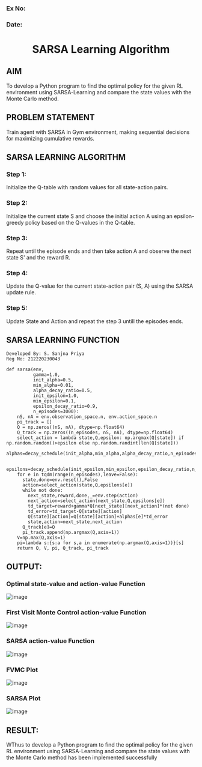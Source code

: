 ### Ex No:
### Date:


# <p align="center"> SARSA Learning Algorithm <p>


## AIM
To develop a Python program to find the optimal policy for the given RL environment using SARSA-Learning and compare the state values with the Monte Carlo method.

## PROBLEM STATEMENT
Train agent with SARSA in Gym environment, making sequential decisions for maximizing cumulative rewards.

## SARSA LEARNING ALGORITHM
### Step 1:
Initialize the Q-table with random values for all state-action pairs.

### Step 2:
Initialize the current state S and choose the initial action A using an epsilon-greedy policy based on the Q-values in the Q-table.

### Step 3:
Repeat until the episode ends and then take action A and observe the next state S' and the reward R.

### Step 4:
Update the Q-value for the current state-action pair (S, A) using the SARSA update rule.

### Step 5:
Update State and Action and repeat the step 3 untill the episodes ends.

## SARSA LEARNING FUNCTION
```
Developed By: S. Sanjna Priya
Reg No: 212220230043
```
```python3
def sarsa(env,
          gamma=1.0,
          init_alpha=0.5,
          min_alpha=0.01,
          alpha_decay_ratio=0.5,
          init_epsilon=1.0,
          min_epsilon=0.1,
          epsilon_decay_ratio=0.9,
          n_episodes=3000):
    nS, nA = env.observation_space.n, env.action_space.n
    pi_track = []
    Q = np.zeros((nS, nA), dtype=np.float64)
    Q_track = np.zeros((n_episodes, nS, nA), dtype=np.float64)
    select_action = lambda state,Q,epsilon: np.argmax(Q[state]) if np.random.random()>epsilon else np.random.randint(len(Q[state]))
    alphas=decay_schedule(init_alpha,min_alpha,alpha_decay_ratio,n_episodes)

    epsilons=decay_schedule(init_epsilon,min_epsilon,epsilon_decay_ratio,n_episodes)
    for e in tqdm(range(n_episodes),leave=False):
      state,done=env.reset(),False
      action=select_action(state,Q,epsilons[e])
      while not done:
        next_state,reward,done,_=env.step(action)
        next_action=select_action(next_state,Q,epsilons[e])
        td_target=reward+gamma*Q[next_state][next_action]*(not done)
        td_error=td_target-Q[state][action]
        Q[state][action]=Q[state][action]+alphas[e]*td_error
        state,action=next_state,next_action
      Q_track[e]=Q
      pi_track.append(np.argmax(Q,axis=1))
    V=np.max(Q,axis=1)
    pi=lambda s:{s:a for s,a in enumerate(np.argmax(Q,axis=1))}[s]
    return Q, V, pi, Q_track, pi_track
```
## OUTPUT:
 ### Optimal state-value and action-value Function

![image](https://github.com/ssp1707/sarsa-learning/assets/75234965/493ead64-cbf8-4aaa-a368-7452bee83e85)


 ### First Visit Monte Control action-value Function

![image](https://github.com/ssp1707/sarsa-learning/assets/75234965/ed2eb868-8066-43d7-8fdc-dc02a15cf0a5)


 ### SARSA action-value Function 

![image](https://github.com/ssp1707/sarsa-learning/assets/75234965/dc1475ad-f632-4d12-813c-46663f6c44db)


 ### FVMC Plot

![image](https://github.com/ssp1707/sarsa-learning/assets/75234965/7262bad1-4844-425a-964b-1bc9f6abbd3e)


 ### SARSA Plot

![image](https://github.com/ssp1707/sarsa-learning/assets/75234965/a24350f9-6e02-455a-9a07-5ab86c447b40)

 


## RESULT:

WThus to develop a Python program to find the optimal policy for the given RL environment using SARSA-Learning and compare the state values with the Monte Carlo method has been implemented successfully
